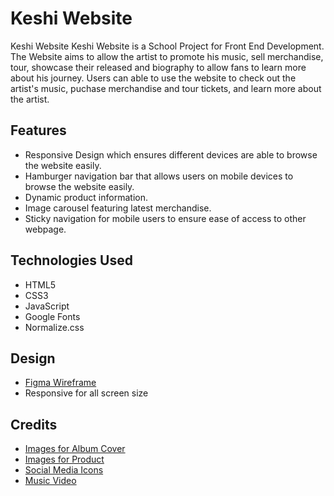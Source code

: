 # Keshi Website

Keshi Website
Keshi Website is a School Project for Front End Development. The Website aims to allow the artist to promote his music, sell merchandise, tour, showcase their released and biography to allow fans to learn more about his journey.
Users can able to use the website to check out the artist's music, puchase merchandise and tour tickets, and learn more about the artist.


## Features

- Responsive Design which ensures different devices are able to browse the website easily.
- Hamburger navigation bar that allows users on mobile devices to browse the website easily.
- Dynamic product information.
- Image carousel featuring latest merchandise.
- Sticky navigation for mobile users to ensure ease of access to other webpage.

## Technologies Used

- HTML5
- CSS3
- JavaScript
- Google Fonts
- Normalize.css


## Design

- [Figma Wireframe](https://www.figma.com/design/TWmuA4aKr74y1fJYe53cVR/Untitled?node-id=0-1&t=jc3c26f74GsauILz-1)
- Responsive for all screen size


## Credits
- [Images for Album Cover](https://www.keshimusic.com/music/#/)
- [Images for Product](https://shop.keshimusic.com/?utm_source=Original&utm_campaign=keshi20240719&utm_medium=direct&utm_referrer=direct&utm_board=island-records-us&utm_country=US&utm_linkurl=keshi.lnk.to%2FShopREQUIEM&lf=dc869417b7d3c19b4be8b680b95e5d77)
- [Social Media Icons](https://www.figma.com/design/QkNHhBUhmdhwgduVFmz0Js/Social-Media-Icons-(Community)?node-id=17-23&t=u87AovbxQuKCPbIw-1)
- [Music Video](https://youtu.be/sI97pJcyeOs?si=AP7UtNFp7U0grObu)
